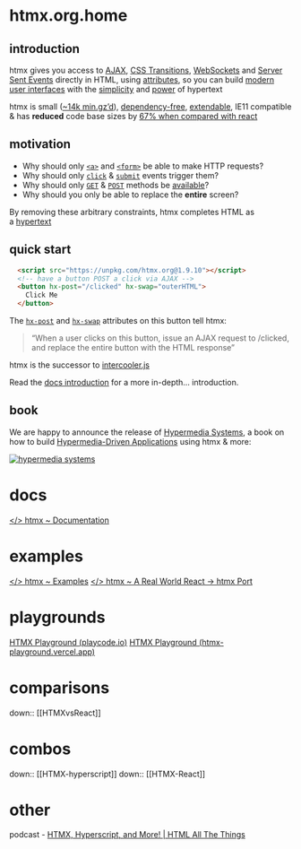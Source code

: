 # htmx.org.home
## introduction

htmx gives you access to [AJAX](https://htmx.org/docs/#ajax), [CSS Transitions](https://htmx.org/docs/#css_transitions), [WebSockets](https://htmx.org/docs/#websockets) and [Server Sent Events](https://htmx.org/docs/#sse) directly in HTML, using [attributes](https://htmx.org/reference/#attributes), so you can build [modern user interfaces](https://htmx.org/examples/) with the [simplicity](https://en.wikipedia.org/wiki/HATEOAS) and [power](https://www.ics.uci.edu/~fielding/pubs/dissertation/rest_arch_style.htm) of hypertext

htmx is small ([~14k min.gz’d](https://unpkg.com/htmx.org/dist/)), [dependency-free](https://github.com/bigskysoftware/htmx/blob/master/package.json), [extendable](https://htmx.org/extensions/), IE11 compatible & has **reduced** code base sizes by [67% when compared with react](https://htmx.org/essays/a-real-world-react-to-htmx-port/)

## motivation

- Why should only [`<a>`](https://developer.mozilla.org/en-US/docs/Web/HTML/Element/a) and [`<form>`](https://developer.mozilla.org/en-US/docs/Web/HTML/Element/form) be able to make HTTP requests?
- Why should only [`click`](https://developer.mozilla.org/en-US/docs/Web/API/Element/click_event) & [`submit`](https://developer.mozilla.org/en-US/docs/Web/API/HTMLFormElement/submit_event) events trigger them?
- Why should only [`GET`](https://developer.mozilla.org/en-US/docs/Web/HTTP/Methods/GET) & [`POST`](https://developer.mozilla.org/en-US/docs/Web/HTTP/Methods/POST) methods be [available](https://developer.mozilla.org/en-US/docs/Web/HTTP/Methods)?
- Why should you only be able to replace the **entire** screen?

By removing these arbitrary constraints, htmx completes HTML as a [hypertext](https://en.wikipedia.org/wiki/Hypertext)

## quick start

```html
  <script src="https://unpkg.com/htmx.org@1.9.10"></script>
  <!-- have a button POST a click via AJAX -->
  <button hx-post="/clicked" hx-swap="outerHTML">
    Click Me
  </button>
```

The [`hx-post`](https://htmx.org/attributes/hx-post/) and [`hx-swap`](https://htmx.org/attributes/hx-swap/) attributes on this button tell htmx:

> “When a user clicks on this button, issue an AJAX request to /clicked, and replace the entire button with the HTML response”

htmx is the successor to [intercooler.js](http://intercoolerjs.org/)

Read the [docs introduction](https://htmx.org/docs/#introduction) for a more in-depth… introduction.

## book

We are happy to announce the release of [Hypermedia Systems](https://hypermedia.systems/), a book on how to build [Hypermedia-Driven Applications](https://htmx.org/essays/hypermedia-driven-applications/) using htmx & more:

[![hypermedia systems](https://htmx.org/img/hypermedia-systems.png)](https://www.amazon.com/dp/B0C9S88QV6/ref=sr_1_1?crid=1P0I3GXQK32TN)



# docs
[</> htmx ~ Documentation](https://htmx.org/docs/#ajax)

# examples
[</> htmx ~ Examples](https://htmx.org/examples/)
[</> htmx ~ A Real World React -> htmx Port](https://htmx.org/essays/a-real-world-react-to-htmx-port/)
# playgrounds
[HTMX Playground (playcode.io)](https://playcode.io/1716471)
[HTMX Playground (htmx-playground.vercel.app)](https://htmx-playground.vercel.app/)

# comparisons
down:: [[HTMXvsReact]]

# combos
down:: [[HTMX-hyperscript]]
down:: [[HTMX-React]]

# other
podcast - [HTMX, Hyperscript, and More! | HTML All The Things](https://www.htmlallthethings.com/blog-posts/htmx-hyperscript-and-more)
